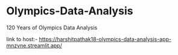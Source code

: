 # Olympics-Data-Analysis
120 Years of Olympics Data Analysis

link to host:- https://harshitpathak18-olympics-data-analysis-app-mnzvne.streamlit.app/
